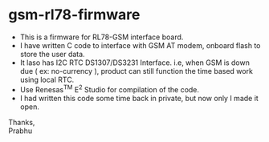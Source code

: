 # gsm-rl78-firmware

- This is a firmware for RL78-GSM interface board.  
- I have written C code to interface with GSM AT modem, onboard flash to store the user data.
- It laso has I2C RTC DS1307/DS3231 Interface. i.e, when GSM is down due ( ex: no-currency ), product can still function the time based work using local RTC.
- Use Renesas<sup>TM</sup> E<sup>2</sup> Studio for compilation of the code.
- I had written this code some time back in private, but now only I made it open.

Thanks,  
Prabhu
